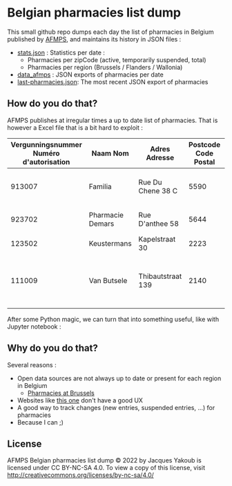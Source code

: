 Belgian pharmacies list dump
================================

This small github repo dumps each day the list of pharmacies in Belgium published by [AFMPS](https://www.afmps.be/fr), and maintains its history in JSON files :
* [stats.json](stats.json) : Statistics per date :
   - Pharmacies per zipCode (active, temporarily suspended, total)
   - Pharmacies per region (Brussels / Flanders / Wallonia)
* [data_afmps](data_afmps) : JSON exports of pharmacies per date
* [last-pharmacies.json](last-pharmacies.json): The most recent JSON export of pharmacies

How do you do that?
-------------------

AFMPS publishes at irregular times a up to date list of pharmacies.
That is however a Excel file that is a bit hard to exploit :

 | Vergunningsnummer Numéro d'autorisation | Naam Nom | Adres Adresse     | Postcode Code Postal | Gemeente Commune  | Status Statut | Vergunninghouder Détenteur d'autorisation   | Uitbater Exploitant | X (Lambert 2008) | Y (Lambert 2008)
 | --------------------------------------- | ---------------- | ----------------- | -------------------- | ----------------- | ------------- | ------------------------------------------- | ------------------- | ---------------- | ----------------
 | 913007   | Familia  | Rue Du Chene 38 C | 5590                 | Ciney  | \*(1)  | L'ECONOMIE POPULAIRE (KBO-BCE : 0401388176) | Idem   | 699195.0625 | 606744.8125     
 | 923702 | Pharmacie Demars | Rue D'anthee 58   | 5644                 | Mettet | null | DEMARS (KBO-BCE : 0689526478) | Idem | 674963 | 609546.375      
 | 123502  | Keustermans | Kapelstraat 30    | 2223 | Heist-op-den-berg | null | Blockx (KBO-BCE : 0814823160) | Idem  | 673903.875 | 689536.9375
 | 111009 | Van Butsele | Thibautstraat 139 | 2140 | Antwerpen | null | Van Butsele (KBO-BCE : 0541895646) | BVBA Apotheker Karen Van Butsele (KBO-BCE : 0899874740) | 655857.25 | 710446.875 

After some Python magic, we can turn that into something useful, like with Jupyter notebook :

Why do you do that?
-------------------

Several reasons :
* Open data sources are not always up to date or present for each region in Belgium
    - [Pharmacies at Brussels](https://data.gov.be/en/node/120109)
* Websites like [this one](https://www.pharmacie.be/) don't have a good UX
* A good way to track changes (new entries, suspended entries, ...) for pharmacies
* Because I can ;)

License
-------------------

AFMPS Belgian pharmacies list dump © 2022 by Jacques Yakoub is licensed under CC BY-NC-SA 4.0. To view a copy of this license, visit http://creativecommons.org/licenses/by-nc-sa/4.0/